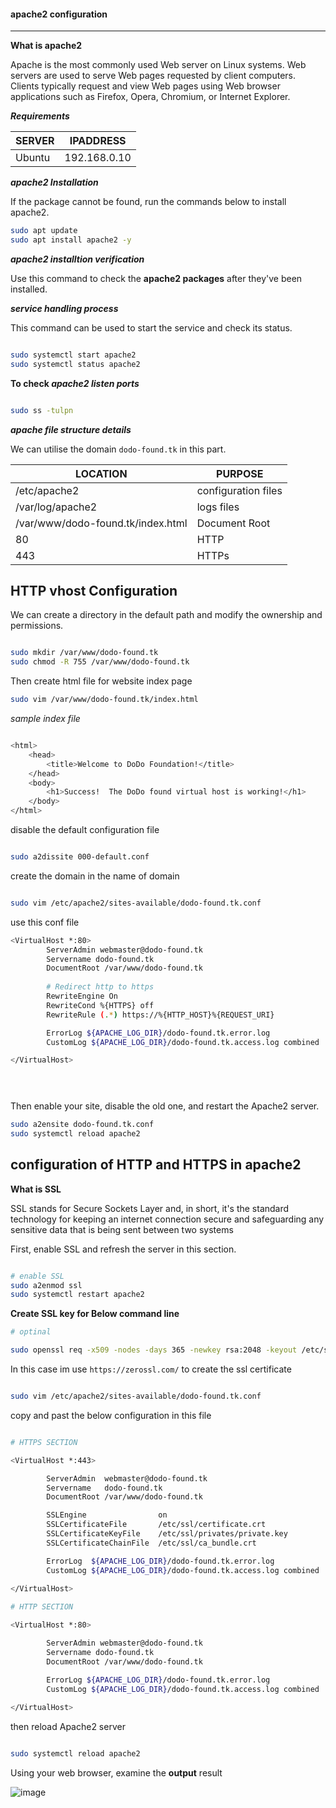 #### apache2 configuration
---

**What is apache2**

Apache is the most commonly used Web server on Linux systems. Web servers are used to serve Web pages requested by client computers. Clients typically request and view Web pages using Web browser applications such as Firefox, Opera, Chromium, or Internet Explorer.

**_Requirements_**

|SERVER|IPADDRESS|
|---|---|
|Ubuntu| 192.168.0.10|

**_apache2 Installation_**

If the package cannot be found, run the commands below to install apache2.

```bash
sudo apt update
sudo apt install apache2 -y
```

**_apache2 installtion verification_**

Use this command to check the **apache2 packages** after they've been installed.

**_service handling process_**

This command can be used to start the service and check its status.

```bash

sudo systemctl start apache2
sudo systemctl status apache2

```

**To check _apache2 listen ports_**

```bash

sudo ss -tulpn

```

**_apache file structure details_**

We can utilise the domain `dodo-found.tk` in this part.

|LOCATION| PURPOSE |
|---|---|
| /etc/apache2 | configuration files |
| /var/log/apache2 | logs files |
|/var/www/dodo-found.tk/index.html|Document Root |
|80|HTTP|
|443|HTTPs|


**HTTP vhost Configuration**
---

We can create a directory in the default path and modify the ownership and permissions.

```bash

sudo mkdir /var/www/dodo-found.tk
sudo chmod -R 755 /var/www/dodo-found.tk

```
Then create html file for website index page

```bash
sudo vim /var/www/dodo-found.tk/index.html

```

 _sample index file_
 
```bash

<html>
    <head>
        <title>Welcome to DoDo Foundation!</title>
    </head>
    <body>
        <h1>Success!  The DoDo found virtual host is working!</h1>
    </body>
</html>

```

disable the default configuration file

```bash

sudo a2dissite 000-default.conf

```
create the domain in the name of domain 

```bash

sudo vim /etc/apache2/sites-available/dodo-found.tk.conf

```

use this conf file

```bash
<VirtualHost *:80>
        ServerAdmin webmaster@dodo-found.tk
        Servername dodo-found.tk
        DocumentRoot /var/www/dodo-found.tk
        
        # Redirect http to https
        RewriteEngine On
        RewriteCond %{HTTPS} off
        RewriteRule (.*) https://%{HTTP_HOST}%{REQUEST_URI}

        ErrorLog ${APACHE_LOG_DIR}/dodo-found.tk.error.log
        CustomLog ${APACHE_LOG_DIR}/dodo-found.tk.access.log combined

</VirtualHost>


  

```

Then enable your site, disable the old one, and restart the Apache2 server.

```bash
sudo a2ensite dodo-found.tk.conf
sudo systemctl reload apache2
```

**configuration of HTTP and HTTPS in apache2**
---

**What is SSL**

SSL stands for Secure Sockets Layer and, in short, it's the standard technology for keeping an internet connection secure and safeguarding any sensitive data that is being sent between two systems

First, enable SSL and refresh the server in this section.

```bash

# enable SSL
sudo a2enmod ssl
sudo systemctl restart apache2

```

**Create SSL key for Below command line**

```bash
# optinal

sudo openssl req -x509 -nodes -days 365 -newkey rsa:2048 -keyout /etc/ssl/private/apache-selfsigned.key -out /etc/ssl/certs/apache-selfsigned.crt

```

In this case im use `https://zerossl.com/` to create the ssl certificate


```bash

sudo vim /etc/apache2/sites-available/dodo-found.tk.conf

```

copy and past the below configuration in this file

```bash

# HTTPS SECTION

<VirtualHost *:443>

        ServerAdmin  webmaster@dodo-found.tk
        Servername   dodo-found.tk
        DocumentRoot /var/www/dodo-found.tk

        SSLEngine                on
        SSLCertificateFile       /etc/ssl/certificate.crt
        SSLCertificateKeyFile    /etc/ssl/privates/private.key
        SSLCertificateChainFile  /etc/ssl/ca_bundle.crt

        ErrorLog  ${APACHE_LOG_DIR}/dodo-found.tk.error.log
        CustomLog ${APACHE_LOG_DIR}/dodo-found.tk.access.log combined
        
</VirtualHost>

# HTTP SECTION

<VirtualHost *:80>

        ServerAdmin webmaster@dodo-found.tk
        Servername dodo-found.tk
        DocumentRoot /var/www/dodo-found.tk

        ErrorLog ${APACHE_LOG_DIR}/dodo-found.tk.error.log
        CustomLog ${APACHE_LOG_DIR}/dodo-found.tk.access.log combined
        
</VirtualHost>                 

```

then reload Apache2 server

```bash

sudo systemctl reload apache2

```

Using your web browser, examine the **output** result

![image](https://user-images.githubusercontent.com/91359308/170310579-8f04cc76-0072-4381-a222-f49e1a0ae5dc.png)




